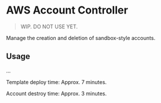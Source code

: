 # AWS Account Controller

> WIP. DO NOT USE YET.

Manage the creation and deletion of sandbox-style accounts.

## Usage

...

Template deploy time: Approx. 7 minutes.

Account destroy time: Approx. 3 minutes.
